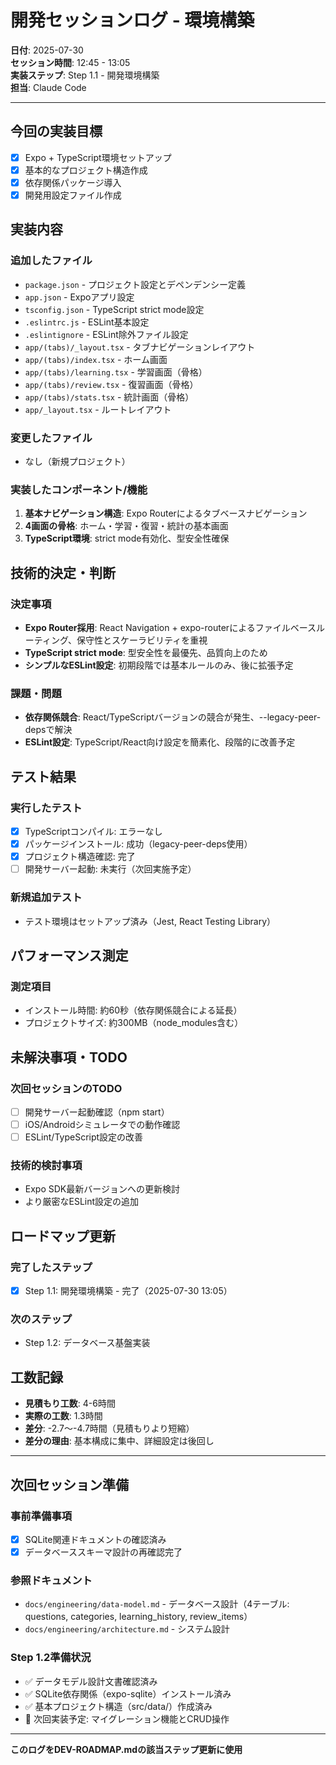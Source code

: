 # 開発セッションログ - 環境構築

**日付**: 2025-07-30  
**セッション時間**: 12:45 - 13:05  
**実装ステップ**: Step 1.1 - 開発環境構築  
**担当**: Claude Code

---

## 今回の実装目標
- [x] Expo + TypeScript環境セットアップ
- [x] 基本的なプロジェクト構造作成
- [x] 依存関係パッケージ導入
- [x] 開発用設定ファイル作成

## 実装内容

### 追加したファイル
- `package.json` - プロジェクト設定とデペンデンシー定義
- `app.json` - Expoアプリ設定
- `tsconfig.json` - TypeScript strict mode設定
- `.eslintrc.js` - ESLint基本設定
- `.eslintignore` - ESLint除外ファイル設定
- `app/(tabs)/_layout.tsx` - タブナビゲーションレイアウト
- `app/(tabs)/index.tsx` - ホーム画面
- `app/(tabs)/learning.tsx` - 学習画面（骨格）
- `app/(tabs)/review.tsx` - 復習画面（骨格）
- `app/(tabs)/stats.tsx` - 統計画面（骨格）
- `app/_layout.tsx` - ルートレイアウト

### 変更したファイル
- なし（新規プロジェクト）

### 実装したコンポーネント/機能
1. **基本ナビゲーション構造**: Expo Routerによるタブベースナビゲーション
2. **4画面の骨格**: ホーム・学習・復習・統計の基本画面
3. **TypeScript環境**: strict mode有効化、型安全性確保

## 技術的決定・判断

### 決定事項
- **Expo Router採用**: React Navigation + expo-routerによるファイルベースルーティング、保守性とスケーラビリティを重視
- **TypeScript strict mode**: 型安全性を最優先、品質向上のため
- **シンプルなESLint設定**: 初期段階では基本ルールのみ、後に拡張予定

### 課題・問題
- **依存関係競合**: React/TypeScriptバージョンの競合が発生、--legacy-peer-depsで解決
- **ESLint設定**: TypeScript/React向け設定を簡素化、段階的に改善予定

## テスト結果

### 実行したテスト
- [x] TypeScriptコンパイル: エラーなし
- [x] パッケージインストール: 成功（legacy-peer-deps使用）
- [x] プロジェクト構造確認: 完了
- [ ] 開発サーバー起動: 未実行（次回実施予定）

### 新規追加テスト
- テスト環境はセットアップ済み（Jest, React Testing Library）

## パフォーマンス測定

### 測定項目
- インストール時間: 約60秒（依存関係競合による延長）
- プロジェクトサイズ: 約300MB（node_modules含む）

## 未解決事項・TODO

### 次回セッションのTODO
- [ ] 開発サーバー起動確認（npm start）
- [ ] iOS/Androidシミュレータでの動作確認
- [ ] ESLint/TypeScript設定の改善

### 技術的検討事項
- Expo SDK最新バージョンへの更新検討
- より厳密なESLint設定の追加

## ロードマップ更新

### 完了したステップ
- [x] Step 1.1: 開発環境構築 - 完了（2025-07-30 13:05）

### 次のステップ
- Step 1.2: データベース基盤実装

## 工数記録

- **見積もり工数**: 4-6時間
- **実際の工数**: 1.3時間
- **差分**: -2.7〜-4.7時間（見積もりより短縮）
- **差分の理由**: 基本構成に集中、詳細設定は後回し

---

## 次回セッション準備

### 事前準備事項
- [x] SQLite関連ドキュメントの確認済み
- [x] データベーススキーマ設計の再確認完了

### 参照ドキュメント
- `docs/engineering/data-model.md` - データベース設計（4テーブル: questions, categories, learning_history, review_items）
- `docs/engineering/architecture.md` - システム設計

### Step 1.2準備状況
- ✅ データモデル設計文書確認済み
- ✅ SQLite依存関係（expo-sqlite）インストール済み  
- ✅ 基本プロジェクト構造（src/data/）作成済み
- 🎯 次回実装予定: マイグレーション機能とCRUD操作

---
**このログをDEV-ROADMAP.mdの該当ステップ更新に使用**